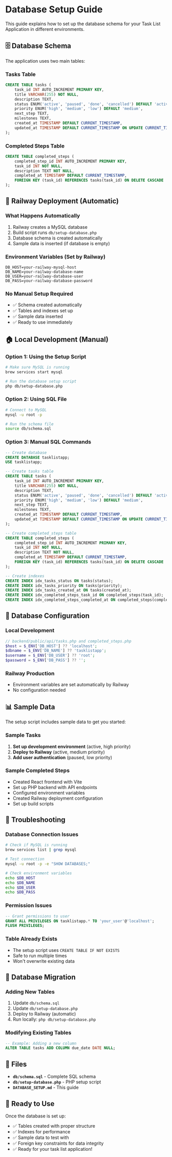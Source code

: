 # Database Setup Guide

This guide explains how to set up the database schema for your Task List Application in different environments.

## 🗄️ **Database Schema**

The application uses two main tables:

### **Tasks Table**
```sql
CREATE TABLE tasks (
    task_id INT AUTO_INCREMENT PRIMARY KEY,
    title VARCHAR(255) NOT NULL,
    description TEXT,
    status ENUM('active', 'paused', 'done', 'cancelled') DEFAULT 'active',
    priority ENUM('high', 'medium', 'low') DEFAULT 'medium',
    next_step TEXT,
    milestones TEXT,
    created_at TIMESTAMP DEFAULT CURRENT_TIMESTAMP,
    updated_at TIMESTAMP DEFAULT CURRENT_TIMESTAMP ON UPDATE CURRENT_TIMESTAMP
);
```

### **Completed Steps Table**
```sql
CREATE TABLE completed_steps (
    completed_step_id INT AUTO_INCREMENT PRIMARY KEY,
    task_id INT NOT NULL,
    description TEXT NOT NULL,
    completed_at TIMESTAMP DEFAULT CURRENT_TIMESTAMP,
    FOREIGN KEY (task_id) REFERENCES tasks(task_id) ON DELETE CASCADE
);
```

## 🚀 **Railway Deployment (Automatic)**

### **What Happens Automatically**
1. Railway creates a MySQL database
2. Build script runs `db/setup-database.php`
3. Database schema is created automatically
4. Sample data is inserted (if database is empty)

### **Environment Variables (Set by Railway)**
```
DB_HOST=your-railway-mysql-host
DB_NAME=your-railway-database-name
DB_USER=your-railway-database-user
DB_PASS=your-railway-database-password
```

### **No Manual Setup Required**
- ✅ Schema created automatically
- ✅ Tables and indexes set up
- ✅ Sample data inserted
- ✅ Ready to use immediately

## 🏠 **Local Development (Manual)**

### **Option 1: Using the Setup Script**
```bash
# Make sure MySQL is running
brew services start mysql

# Run the database setup script
php db/setup-database.php
```

### **Option 2: Using SQL File**
```bash
# Connect to MySQL
mysql -u root -p

# Run the schema file
source db/schema.sql
```

### **Option 3: Manual SQL Commands**
```sql
-- Create database
CREATE DATABASE tasklistapp;
USE tasklistapp;

-- Create tasks table
CREATE TABLE tasks (
    task_id INT AUTO_INCREMENT PRIMARY KEY,
    title VARCHAR(255) NOT NULL,
    description TEXT,
    status ENUM('active', 'paused', 'done', 'cancelled') DEFAULT 'active',
    priority ENUM('high', 'medium', 'low') DEFAULT 'medium',
    next_step TEXT,
    milestones TEXT,
    created_at TIMESTAMP DEFAULT CURRENT_TIMESTAMP,
    updated_at TIMESTAMP DEFAULT CURRENT_TIMESTAMP ON UPDATE CURRENT_TIMESTAMP
);

-- Create completed_steps table
CREATE TABLE completed_steps (
    completed_step_id INT AUTO_INCREMENT PRIMARY KEY,
    task_id INT NOT NULL,
    description TEXT NOT NULL,
    completed_at TIMESTAMP DEFAULT CURRENT_TIMESTAMP,
    FOREIGN KEY (task_id) REFERENCES tasks(task_id) ON DELETE CASCADE
);

-- Create indexes
CREATE INDEX idx_tasks_status ON tasks(status);
CREATE INDEX idx_tasks_priority ON tasks(priority);
CREATE INDEX idx_tasks_created_at ON tasks(created_at);
CREATE INDEX idx_completed_steps_task_id ON completed_steps(task_id);
CREATE INDEX idx_completed_steps_completed_at ON completed_steps(completed_at);
```

## 🔧 **Database Configuration**

### **Local Development**
```php
// backend/public/api/tasks.php and completed_steps.php
$host = $_ENV['DB_HOST'] ?? 'localhost';
$dbname = $_ENV['DB_NAME'] ?? 'tasklistapp';
$username = $_ENV['DB_USER'] ?? 'root';
$password = $_ENV['DB_PASS'] ?? '';
```

### **Railway Production**
- Environment variables are set automatically by Railway
- No configuration needed

## 📊 **Sample Data**

The setup script includes sample data to get you started:

### **Sample Tasks**
1. **Set up development environment** (active, high priority)
2. **Deploy to Railway** (active, medium priority)
3. **Add user authentication** (paused, low priority)

### **Sample Completed Steps**
- Created React frontend with Vite
- Set up PHP backend with API endpoints
- Configured environment variables
- Created Railway deployment configuration
- Set up build scripts

## 🐛 **Troubleshooting**

### **Database Connection Issues**
```bash
# Check if MySQL is running
brew services list | grep mysql

# Test connection
mysql -u root -p -e "SHOW DATABASES;"

# Check environment variables
echo $DB_HOST
echo $DB_NAME
echo $DB_USER
echo $DB_PASS
```

### **Permission Issues**
```sql
-- Grant permissions to user
GRANT ALL PRIVILEGES ON tasklistapp.* TO 'your_user'@'localhost';
FLUSH PRIVILEGES;
```

### **Table Already Exists**
- The setup script uses `CREATE TABLE IF NOT EXISTS`
- Safe to run multiple times
- Won't overwrite existing data

## 🔄 **Database Migration**

### **Adding New Tables**
1. Update `db/schema.sql`
2. Update `db/setup-database.php`
3. Deploy to Railway (automatic)
4. Run locally: `php db/setup-database.php`

### **Modifying Existing Tables**
```sql
-- Example: Adding a new column
ALTER TABLE tasks ADD COLUMN due_date DATE NULL;
```

## 📁 **Files**

- **`db/schema.sql`** - Complete SQL schema
- **`db/setup-database.php`** - PHP setup script
- **`DATABASE_SETUP.md`** - This guide

## 🎉 **Ready to Use**

Once the database is set up:
- ✅ Tables created with proper structure
- ✅ Indexes for performance
- ✅ Sample data to test with
- ✅ Foreign key constraints for data integrity
- ✅ Ready for your task list application! 